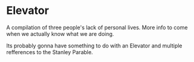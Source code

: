 Elevator
========
A compilation of three people's lack of personal lives.
More info to come when we actually know what we are doing.

Its probably gonna have something to do with an Elevator and multiple refferences to the Stanley Parable.

